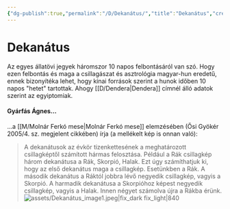 ```yaml
---
{"dg-publish":true,"permalink":"/D/Dekanátus/","title":"Dekanátus","created":"2023-11-17T07:00","updated":"2025-09-21T01:10"}
---
```



# Dekanátus

Az egyes állatövi jegyek háromszor 10 napos felbontásáról van szó. Hogy ezen felbontás és maga a csillagászat és asztrológia magyar-hun eredetű, ennek bizonyítéka lehet, hogy kínai források szerint a hunok időben 10 napos "hetet" tartottak. Ahogy [[D/Dendera\|Dendera]] címnél álló adatok szerint az egyiptomiak.  

#### Gyárfás Ágnes...

...a [[M/Molnár Ferkó mese\|Molnár Ferkó mese]] elemzésében (Ősi Gyökér 2005/4. sz. megjelent cikkében) írja (a mellékelt kép is onnan való):  
> A dekanátusok az évkör tizenkettesének a meghatározott csillagképtől számított hármas felosztása. Például a Rák csillagkép három dekanátusa a Rák, Skorpió, Halak. Ezt úgy számíthatjuk ki, hogy az első dekanátus maga a csillagkép. Esetünkben a Rák. A második dekanátus a Ráktól jobbra lévő negyedik csillagkép, vagyis a Skorpió. A harmadik dekanátusa a Skorpióhoz képest negyedik csillagkép, vagyis a Halak. Innen négyet számolva újra a Rákba érünk.  
> ![assets/Dekanátus_image1.jpeg|fix_dark fix_light|840](/img/user/D/assets/Dekan%C3%A1tus_image1.jpeg)  